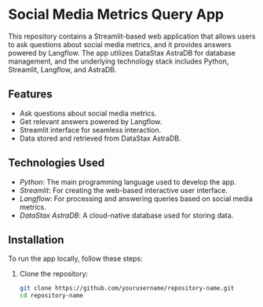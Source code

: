 # Social Media Metrics Query App

This repository contains a Streamlit-based web application that allows users to ask questions about social media metrics, and it provides answers powered by Langflow. The app utilizes DataStax AstraDB for database management, and the underlying technology stack includes Python, Streamlit, Langflow, and AstraDB.

## Features

- Ask questions about social media metrics.
- Get relevant answers powered by Langflow.
- Streamlit interface for seamless interaction.
- Data stored and retrieved from DataStax AstraDB.

## Technologies Used

- *Python*: The main programming language used to develop the app.
- *Streamlit*: For creating the web-based interactive user interface.
- *Langflow*: For processing and answering queries based on social media metrics.
- *DataStax AstraDB*: A cloud-native database used for storing data.
  
## Installation

To run the app locally, follow these steps:

1. Clone the repository:
   ```bash
   git clone https://github.com/yourusername/repository-name.git
   cd repository-name
